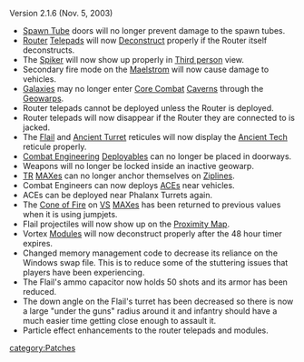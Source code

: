 Version 2.1.6 (Nov. 5, 2003)

- [Spawn Tube](../Spawn_Tube.md) doors will no longer prevent
  damage to the spawn tubes.
- [Router](../Router.md) [Telepads](../Telepad.md) will now
  [Deconstruct](../Deconstruct.md) properly if the Router itself
  deconstructs.
- The [Spiker](../Spiker.md) will now show up properly in [Third
  person](../Third_person.md) view.
- Secondary fire mode on the [Maelstrom](../Maelstrom.md) will
  now cause damage to vehicles.
- [Galaxies](../vehicles/Galaxy.md) may no longer enter [Core
  Combat](../Core_Combat.md) [Caverns](../Caverns.md)
  through the [Geowarps](../Geowarp.md).
- Router telepads cannot be deployed unless the Router is deployed.
- Router telepads will now disappear if the Router they are connected
  to is jacked.
- The [Flail](../Flail.md) and [Ancient
  Turret](../Ancient_Sentry_Turret.md) reticules will now display
  the [Ancient Tech](../Ancient_Tech.md) reticule properly.
- [Combat Engineering](../Combat_Engineering.md)
  [Deployables](../ACE.md) can no longer be placed in doorways.
- Weapons will no longer be locked inside an inactive geowarp.
- [TR](../TR.md) [MAXes](../MAX.md) can no longer anchor
  themselves on [Ziplines](../Zipline.md).
- Combat Engineers can now deploys [ACEs](../ACE.md) near
  vehicles.
- ACEs can be deployed near Phalanx Turrets again.
- The [Cone of Fire](../Cone_of_Fire.md) on [VS](../VS.md)
  [MAXes](../MAX.md) has been returned to previous values when it
  is using jumpjets.
- Flail projectiles will now show up on the [Proximity
  Map](../Proximity_Map.md).
- Vortex [Modules](Module.md) will now deconstruct properly
  after the 48 hour timer expires.
- Changed memory management code to decrease its reliance on the
  Windows swap file. This is to reduce some of the stuttering issues
  that players have been experiencing.
- The Flail's ammo capacitor now holds 50 shots and its armor has been
  reduced.
- The down angle on the Flail's turret has been decreased so there is
  now a large "under the guns" radius around it and infantry should
  have a much easier time getting close enough to assault it.
- Particle effect enhancements to the router telepads and modules.

[category:Patches](category:Patches.md)
